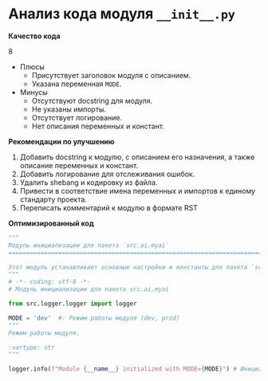 # Анализ кода модуля `__init__.py`

**Качество кода**

8
- Плюсы
    - Присутствует заголовок модуля с описанием.
    - Указана переменная `MODE`.
- Минусы
    - Отсутствуют docstring для модуля.
    - Не указаны импорты.
    - Отсутствует логирование.
    - Нет описания переменных и констант.

**Рекомендации по улучшению**

1.  Добавить docstring к модулю, с описанием его назначения, а также описание переменных и констант.
2.  Добавить логирование для отслеживания ошибок.
3.  Удалить shebang и кодировку из файла. 
4. Привести в соответствие имена переменных и импортов к единому стандарту проекта.
5. Переписать комментарий к модулю в формате RST

**Оптимизированный код**

```python
"""
Модуль инициализации для пакета `src.ai.myai`
=========================================================================================

Этот модуль устанавливает основные настройки и константы для пакета `src.ai.myai`.
"""
# -*- coding: utf-8 -*-
# Модуль инициализации для пакета src.ai.myai

from src.logger.logger import logger

MODE = 'dev'  #: Режим работы модуля (dev, prod)
"""
Режим работы модуля.

:vartype: str
"""

logger.info(f"Module {__name__} initialized with MODE={MODE}") # Инициализация логгера
```